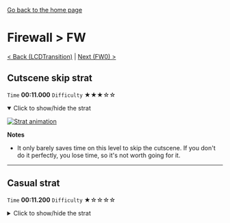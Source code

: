 [Go back to the home page](https://github.com/Doublevil/scbspeedrun)

# Firewall > FW

[< Back (LCDTransition)](https://github.com/Doublevil/scbspeedrun/blob/main/levels/LCD/LCDTransition.md) | [Next (FW0) >](https://github.com/Doublevil/scbspeedrun/blob/main/levels/FW/FW0.md)

## Cutscene skip strat

`Time` **00:11.000** `Difficulty` ★★★☆☆
<details open>
  <summary>Click to show/hide the strat</summary>

  [![Strat animation](https://github.com/Doublevil/scbspeedrun/blob/main/media/levels/FW/FW_CutsceneSkip.webp)](https://github.com/Doublevil/scbspeedrun/blob/main/media/levels/FW/FW_CutsceneSkip.mp4?raw=true)

  **Notes**
  - It only barely saves time on this level to skip the cutscene. If you don't do it perfectly, you lose time, so it's not worth going for it.
</details>

---
## Casual strat

`Time` **00:11.200** `Difficulty` ★☆☆☆☆
<details>
  <summary>Click to show/hide the strat</summary>

  [![Strat animation](https://github.com/Doublevil/scbspeedrun/blob/main/media/levels/FW/FW_CasualStrat.webp)](https://github.com/Doublevil/scbspeedrun/blob/main/media/levels/FW/FW_CasualStrat.mp4?raw=true)
</details>
